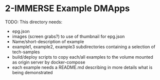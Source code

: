 # 2-IMMERSE Example DMApps

TODO: This directory needs:

- epg.json
- images (screen grabs?) to use of thumbnail for epg.json
- Name/short-description of example
- example1, example2, example3 subdirectories containing a selection of tech-samples
- build/deploy scripts to copy each/all examples to the volume mounted as origin server by docker-compose
- each example needs a README.md describing in more details what is being demonstrated